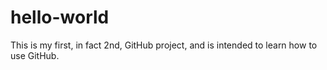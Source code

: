 # hello-world
This is my first, in fact 2nd, GitHub project, and is intended to learn how to use GitHub.
